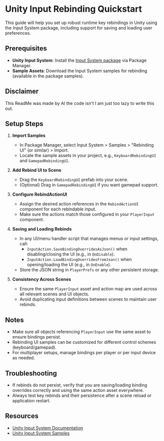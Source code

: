 # Unity Input Rebinding Quickstart

This guide will help you set up robust runtime key rebindings in Unity using the Input System package, including support for saving and loading user preferences.

## Prerequisites

- **Unity Input System**: Install the [Input System package](https://docs.unity3d.com/Packages/com.unity.inputsystem@latest/manual/index.html) via Package Manager.
- **Sample Assets**: Download the Input System samples for rebinding (available in the package samples).

## Disclaimer

This ReadMe was made by AI the code isn't I am just too lazy to write this out.

## Setup Steps

1. **Import Samples**
   - In Package Manager, select Input System > Samples > "Rebinding UI" (or similar) > Import.
   - Locate the sample assets in your project, e.g., `KeyboardRebindingUI` and `GamepadRebindingUI`.

2. **Add Rebind UI to Scene**
   - Drag the `KeyboardRebindingUI` prefab into your scene.
   - (Optional) Drag in `GamepadRebindingUI` if you want gamepad support.

3. **Configure RebindActionUI**
   - Assign the desired action references in the `RebindActionUI` component for each rebindable input.
   - Make sure the actions match those configured in your `PlayerInput` component.

4. **Saving and Loading Rebinds**
   - In any UI/menu handler script that manages menus or input settings, call:
     - `InputAction.SaveBindingOverridesAsJson()` when disabling/closing the UI (e.g., in `OnDisable`).
     - `InputAction.LoadBindingOverridesFromJson()` when opening/loading the UI (e.g., in `OnEnable`).
   - Store the JSON string in `PlayerPrefs` or any other persistent storage.

5. **Consistency Across Scenes**
   - Ensure the same `PlayerInput` asset and action map are used across all relevant scenes and UI objects.
   - Avoid duplicating input definitions between scenes to maintain user rebinds.

## Notes

- Make sure all objects referencing `PlayerInput` use the same asset to ensure bindings persist.
- Rebinding UI samples can be customized for different control schemes (keyboard/gamepad).
- For multiplayer setups, manage bindings per player or per input device as needed.

## Troubleshooting

- If rebinds do not persist, verify that you are saving/loading binding overrides correctly and using the same action asset everywhere.
- Always test key rebinds and their persistence after a scene reload or application restart.

## Resources

- [Unity Input System Documentation](https://docs.unity3d.com/Packages/com.unity.inputsystem@latest/manual/index.html)
- [Unity Input System Samples](https://github.com/Unity-Technologies/InputSystem/tree/main/Assets/Samples)
